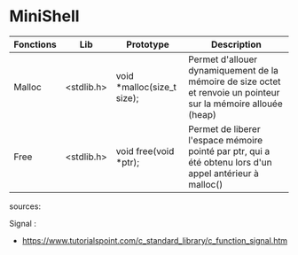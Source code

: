 # MiniShell

| Fonctions | Lib | Prototype | Description |
|-----------|-----|-----------|-------------|
| Malloc    | <stdlib.h> | void *malloc(size_t size); | Permet d'allouer dynamiquement de la mémoire de size octet et renvoie un pointeur sur la mémoire allouée (heap) |
| Free      | <stdlib.h> | void free(void *ptr); | Permet de liberer l'espace mémoire pointé par ptr, qui a été obtenu lors d'un appel antérieur à malloc() | 

sources:

Signal :

- https://www.tutorialspoint.com/c_standard_library/c_function_signal.htm

